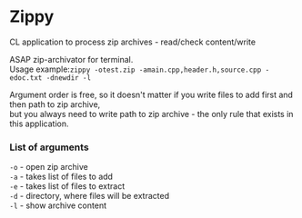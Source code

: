 # Zippy
CL application to process zip archives - read/check content/write

ASAP zip-archivator for terminal.<br>
Usage example:```zippy -otest.zip -amain.cpp,header.h,source.cpp -edoc.txt -dnewdir -l```

Argument order is free, so it doesn't matter if you write files to add first and then path to zip archive,<br>
but you always need to write path to zip archive - the only rule that exists in this application.<br>

### List of arguments
```-o``` - open zip archive<br>
```-a``` - takes list of files to add<br>
```-e``` - takes list of files to extract<br>
```-d``` - directory, where files will be extracted<br>
```-l``` - show archive content<br>
